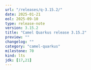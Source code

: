 ```yaml
---
url: "/releases/q-3.15.2/"
date: 2025-01-21
eol: 2025-09-10
type: release-note
version: 3.15.2
title: "Camel Quarkus release 3.15.2"
preview: ""
changelog: ""
category: "camel-quarkus"
milestone: 70
kind: lts
jdk: [17,21]
---
```

